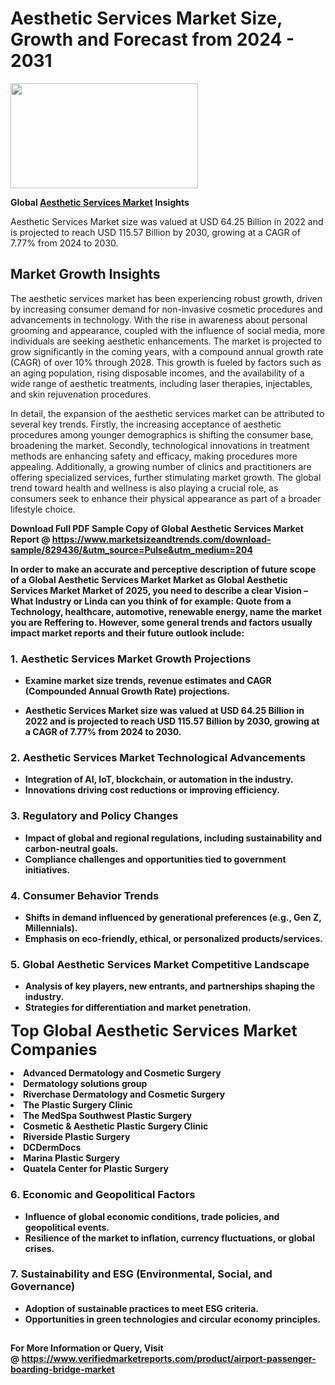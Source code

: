 <H1>Aesthetic Services Market Size, Growth and Forecast from 2024 - 2031</H1><img class="aligncenter size-medium wp-image-584254" src="https://thirdeyenews.in/wp-content/uploads/2024/09/Global-Market-Research-300x168.jpeg" alt="" width="300" height="168" /><p><strong>Global&nbsp;<a href="https://www.marketsizeandtrends.com/download-sample/829436/&amp;utm_source=Pulse&amp;utm_medium=204">Aesthetic Services Market</a> Insights</strong></p><p>Aesthetic Services Market size was valued at USD 64.25 Billion in 2022 and is projected to reach USD 115.57 Billion by 2030, growing at a CAGR of 7.77% from 2024 to 2030.</p><p><h2>Market Growth Insights</h2> <p>The aesthetic services market has been experiencing robust growth, driven by increasing consumer demand for non-invasive cosmetic procedures and advancements in technology. With the rise in awareness about personal grooming and appearance, coupled with the influence of social media, more individuals are seeking aesthetic enhancements. The market is projected to grow significantly in the coming years, with a compound annual growth rate (CAGR) of over 10% through 2028. This growth is fueled by factors such as an aging population, rising disposable incomes, and the availability of a wide range of aesthetic treatments, including laser therapies, injectables, and skin rejuvenation procedures.</p> <p><strong></strong></p> <p>In detail, the expansion of the aesthetic services market can be attributed to several key trends. Firstly, the increasing acceptance of aesthetic procedures among younger demographics is shifting the consumer base, broadening the market. Secondly, technological innovations in treatment methods are enhancing safety and efficacy, making procedures more appealing. Additionally, a growing number of clinics and practitioners are offering specialized services, further stimulating market growth. The global trend toward health and wellness is also playing a crucial role, as consumers seek to enhance their physical appearance as part of a broader lifestyle choice.</p> <p><strong></p><p><span class=""><strong>Download Full PDF Sample Copy of Global Aesthetic Services Market Report</strong> @ <a href="https://www.marketsizeandtrends.com/download-sample/829436/&amp;utm_source=Pulse&amp;utm_medium=204" target="_blank">https://www.marketsizeandtrends.com/download-sample/829436/&amp;utm_source=Pulse&amp;utm_medium=204</a></span></p><p>In order to make an accurate and perceptive description of future scope of a Global&nbsp;Aesthetic Services Market Market as Global&nbsp;Aesthetic Services Market Market of 2025, you need to describe a clear Vision &ndash; What Industry or Linda can you think of for example: Quote from a Technology, healthcare, automotive, renewable energy, name the market you are Reffering to. However, some general trends and factors usually impact market reports and their future outlook include:</p><h3>1.&nbsp;<strong>Aesthetic Services Market Growth Projections</strong></h3><ul><li>Examine market size trends, revenue estimates and CAGR (Compounded Annual Growth Rate) projections.</li><li><p>Aesthetic Services Market size was valued at USD 64.25 Billion in 2022 and is projected to reach USD 115.57 Billion by 2030, growing at a CAGR of 7.77% from 2024 to 2030.</p></li></ul><h3>2.&nbsp;<strong>Aesthetic Services Market Technological Advancements</strong></h3><ul><li>Integration of AI, IoT, blockchain, or automation in the industry.</li><li>Innovations driving cost reductions or improving efficiency.</li></ul><h3>3.&nbsp;<strong>Regulatory and Policy Changes</strong></h3><ul><li>Impact of global and regional regulations, including sustainability and carbon-neutral goals.</li><li>Compliance challenges and opportunities tied to government initiatives.</li></ul><h3>4.&nbsp;<strong>Consumer Behavior Trends</strong></h3><ul><li>Shifts in demand influenced by generational preferences (e.g., Gen Z, Millennials).</li><li>Emphasis on eco-friendly, ethical, or personalized products/services.</li></ul><h3>5.&nbsp;<strong>Global Aesthetic Services Market Competitive Landscape</strong></h3><ul><li>Analysis of key players, new entrants, and partnerships shaping the industry.</li><li>Strategies for differentiation and market penetration.</li></ul><p data-pm-slice="1 1 []"><span style="color: inherit; font-family: inherit; font-size: 25px;">Top Global Aesthetic Services Market Companies</span></p><div class="" data-test-id=""><p><li>Advanced Dermatology and Cosmetic Surgery</li><li> Dermatology solutions group</li><li> Riverchase Dermatology and Cosmetic Surgery</li><li> The Plastic Surgery Clinic</li><li> The MedSpa Southwest Plastic Surgery</li><li> Cosmetic & Aesthetic Plastic Surgery Clinic</li><li> Riverside Plastic Surgery</li><li> DCDermDocs</li><li> Marina Plastic Surgery</li><li> Quatela Center for Plastic Surgery</li></p></div><h3>6.&nbsp;<strong>Economic and Geopolitical Factors</strong></h3><ul><li>Influence of global economic conditions, trade policies, and geopolitical events.</li><li>Resilience of the market to inflation, currency fluctuations, or global crises.</li></ul><h3>7.&nbsp;<strong>Sustainability and ESG (Environmental, Social, and Governance)</strong></h3><ul><li>Adoption of sustainable practices to meet ESG criteria.</li><li>Opportunities in green technologies and circular economy principles.</li></ul><h2><strong style="font-size: 14px;">For More Information or Query, Visit @&nbsp;</strong><a style="background-color: #ffffff; font-size: 14px;" href="https://www.marketsizeandtrends.com/report/aesthetic-services-market/" target="_blank">https://www.verifiedmarketreports.com/product/airport-passenger-boarding-bridge-market</a></h2>
